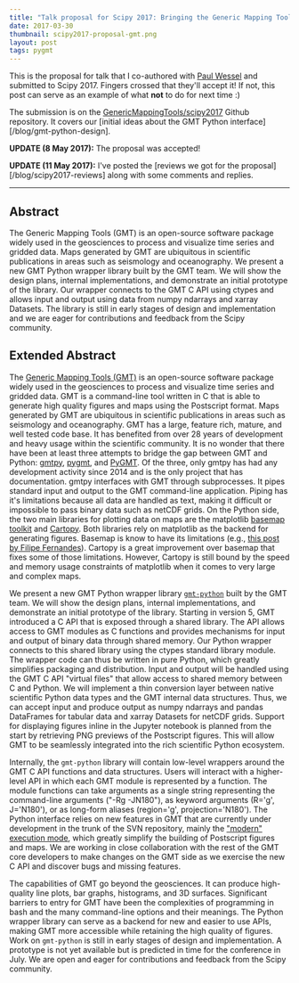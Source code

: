 ```yaml
---
title: "Talk proposal for Scipy 2017: Bringing the Generic Mapping Tools to Python"
date: 2017-03-30
thumbnail: scipy2017-proposal-gmt.png
layout: post
tags: pygmt
---
```


This is the proposal for talk that I co-authored with
[Paul Wessel](http://www.soest.hawaii.edu/wessel/)
and submitted to Scipy 2017.
Fingers crossed that they'll accept it!
If not, this post can serve as an example of what **not** to do for next time
:)

The submission is on the
[GenericMappingTools/scipy2017](https://github.com/GenericMappingTools/scipy2017)
Github repository.
It covers our [initial ideas about the GMT Python
interface][/blog/gmt-python-design].

**UPDATE (8 May 2017):** The proposal was accepted!

**UPDATE (11 May 2017):** I've posted the [reviews we got for the
proposal][/blog/scipy2017-reviews] along with some comments and replies.

---

## Abstract

The Generic Mapping Tools (GMT) is an open-source software package widely used
in the geosciences to process and visualize time series and gridded data.
Maps generated by GMT are ubiquitous in scientific publications in areas such
as seismology and oceanography.
We present a new GMT Python wrapper library built by the GMT team.
We will show the design plans, internal implementations, and demonstrate an
initial prototype of the library.
Our wrapper connects to the GMT C API using ctypes and allows input and
output using data from numpy ndarrays and xarray Datasets.
The library is still in early stages of design and implementation and
we are eager for contributions and feedback from the Scipy community.


## Extended Abstract

The [Generic Mapping Tools (GMT)](http://gmt.soest.hawaii.edu/) is an
open-source software package widely used in the geosciences to process and
visualize time series and gridded data.
GMT is a command-line tool written in C that is able to generate high quality
figures and maps using the Postscript format.
Maps generated by GMT are ubiquitous in scientific publications in areas such
as seismology and oceanography.
GMT has a large, feature rich, mature, and well tested code base.
It has benefited from over 28 years of development and heavy usage within the
scientific community.
It is no wonder that there have been at least three attempts to bridge the gap
between GMT and Python:
[gmtpy](https://github.com/emolch/gmtpy),
[pygmt](https://github.com/ian-r-rose/pygmt),
and [PyGMT](https://github.com/glimmer-cism/PyGMT).
Of the three, only gmtpy has had any development activity since 2014 and is the
only project that has documentation.
gmtpy interfaces with GMT through subprocesses.
It pipes standard input and output to the GMT command-line application.
Piping has it's limitations because all data are handled as text, making it
difficult or impossible to pass binary data such as netCDF grids.
On the Python side, the two main libraries for plotting data on maps are the
matplotlib [basemap toolkit](http://matplotlib.org/basemap) and
[Cartopy](http://scitools.org.uk/cartopy).
Both libraries rely on matplotlib as the backend for generating figures.
Basemap is know to have its limitations (e.g.,
[this post by Filipe Fernandes](https://ocefpaf.github.io/python4oceanographers/blog/2013/09/23/cartopy)).
Cartopy is a great improvement over basemap that fixes some of those
limitations.
However, Cartopy is still bound by the speed and memory usage constraints of
matplotlib when it comes to very large and complex maps.

We present a new GMT Python wrapper library
[`gmt-python`](https://github.com/GenericMappingTools/gmt-python) built by the
GMT team.
We will show the design plans, internal implementations, and demonstrate an
initial prototype of the library.
Starting in version 5, GMT introduced a C API that is exposed through a shared
library.
The API allows access to GMT modules as C functions and provides mechanisms
for input and output of binary data through shared memory.
Our Python wrapper connects to this shared library using the ctypes standard
library module.
The wrapper code can thus be written in pure Python, which greatly simplifies
packaging and distribution.
Input and output will be handled using the GMT C API "virtual files" that allow
access to shared memory between C and Python.
We will implement a thin conversion layer between native scientific Python data
types and the GMT internal data structures.
Thus, we can accept input and produce output as numpy ndarrays and pandas
DataFrames for tabular data and xarray Datasets for netCDF grids.
Support for displaying figures inline in the Jupyter notebook is planned from
the start by retrieving PNG previews of the Postscript figures.
This will allow GMT to be seamlessly integrated into the rich scientific Python
ecosystem.

Internally, the `gmt-python` library will contain low-level wrappers around the
GMT C API functions and data structures.
Users will interact with a higher-level API in which each GMT module is
represented by a function.
The module functions can take arguments as a single string representing the
command-line arguments ("-Rg -JN180"), as keyword arguments (R='g',
J='N180'), or as long-form aliases (region='g', projection='N180').
The Python interface relies on new features in GMT that are currently under
development in the trunk of the SVN repository, mainly the
["modern" execution mode](http://gmt.soest.hawaii.edu/projects/gmt/wiki/Modernization),
which greatly simplify the building of Postscript figures and maps.
We are working in close collaboration with the rest of the GMT core developers
to make changes on the GMT side as we exercise the new C API and discover bugs
and missing features.

The capabilities of GMT go beyond the geosciences.
It can produce high-quality line plots, bar graphs, histograms, and 3D
surfaces.
Significant barriers to entry for GMT have been the complexities of programming
in bash and the many command-line options and their meanings.
The Python wrapper library can serve as a backend for new and easier to use
APIs, making GMT more accessible while retaining the high quality of figures.
Work on `gmt-python` is still in early stages of design and implementation.
A prototype is not yet available but is predicted in time for the conference in
July.
We are open and eager for contributions and feedback from the Scipy community.
